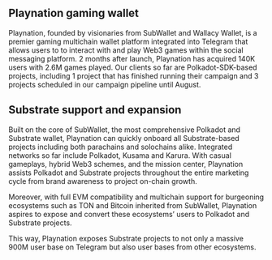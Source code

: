 ## Playnation gaming wallet
Playnation, founded by visionaries from SubWallet and Wallacy Wallet, is a premier gaming multichain wallet platform integrated into Telegram that allows users to to interact with and play Web3 games within the social messaging platform. 2 months after launch, Playnation has acquired 140K users with 2.6M games played. Our clients so far are Polkadot-SDK-based projects, including 1 project that has finished running their campaign and 3 projects scheduled in our campaign pipeline until August.

## Substrate support and expansion

Built on the core of SubWallet, the most comprehensive Polkadot and Substrate wallet, Playnation can quickly onboard all Substrate-based projects including both parachains and solochains alike. Integrated networks so far include Polkadot, Kusama and Karura. With casual gameplays, hybrid Web3 schemes, and the mission center, Playnation assists Polkadot and Substrate projects throughout the entire marketing cycle from brand awareness to project on-chain growth. 

Moreover, with full EVM compatibility and multichain support for burgeoning ecosystems such as TON and Bitcoin inherited from SubWallet, Playnation aspires to expose and convert these ecosystems’ users to Polkadot and Substrate projects.

This way, Playnation exposes Substrate projects to not only a massive 900M user base on Telegram but also user bases from other ecosystems.  
